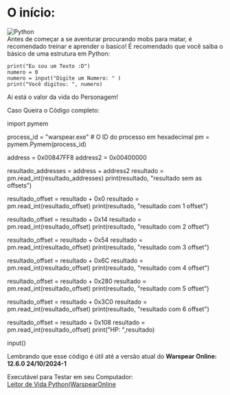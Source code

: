 
# O início:
![Python](https://img.shields.io/badge/python-3670A0?style=for-the-badge&logo=python&logoColor=ffdd54)
<br>Antes de começar a se aventurar procurando mobs para matar, é recomendado treinar e aprender o basico!
É recomendado que você saiba o básico de uma estrutura em Python:
    
    print("Eu sou um Texto :D")
    numero = 0
    numero = input("Digite um Numero: " )
    print("Você digitou: ", numero)




Aí está o valor da vida do Personagem!

Caso Queira o Código completo:

import pymem

process_id = "warspear.exe"  # O ID do processo em hexadecimal
pm = pymem.Pymem(process_id)

address = 0x00847FF8
address2 = 0x00400000

resultado_addresses = address + address2
resultado = pm.read_int(resultado_addresses)
print(resultado, "resultado sem as offsets")

resultado_offset = resultado + 0x0
resultado = pm.read_int(resultado_offset)
print(resultado, "resultado com 1 offset")

resultado_offset = resultado + 0x14
resultado = pm.read_int(resultado_offset)
print(resultado, "resultado com 2 offset")

resultado_offset = resultado + 0x54
resultado = pm.read_int(resultado_offset)
print(resultado, "resultado com 3 offset")

resultado_offset = resultado + 0x6C
resultado = pm.read_int(resultado_offset)
print(resultado, "resultado com 4 offset")

resultado_offset = resultado + 0x280
resultado = pm.read_int(resultado_offset)
print(resultado, "resultado com 5 offset")

resultado_offset = resultado + 0x3C0
resultado = pm.read_int(resultado_offset)
print(resultado, "resultado com 6 offset")

resultado_offset = resultado + 0x108
resultado = pm.read_int(resultado_offset)
print("HP: ",resultado)

input()

Lembrando que esse código é útil até a versão atual do 
**Warspear Online: 12.6.0 24/10/2024-1**

Executável para Testar em seu Computador:
<br>
[Leitor de Vida Python(WarspearOnline](https://github.com/AndroxPlay/Warspear_Online_Hack_Bot/blob/02a4a13bebef5e4b22673946378a48180c861717/Warspear%20Leitor%20de%20Vida%20em%20Python/Leitor%20de%20Vida%20Python(WarspearOnline).exe)
